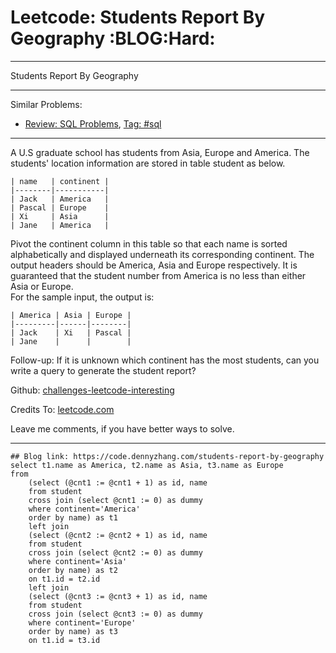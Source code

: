 # Leetcode: Students Report By Geography     :BLOG:Hard:


---

Students Report By Geography  

---

Similar Problems:  
-   [Review: SQL Problems](https://code.dennyzhang.com/review-sql), [Tag: #sql](https://code.dennyzhang.com/tag/sql)

---

A U.S graduate school has students from Asia, Europe and America. The students' location information are stored in table student as below.  

    | name   | continent |
    |--------|-----------|
    | Jack   | America   |
    | Pascal | Europe    |
    | Xi     | Asia      |
    | Jane   | America   |

Pivot the continent column in this table so that each name is sorted alphabetically and displayed underneath its corresponding continent. The output headers should be America, Asia and Europe respectively. It is guaranteed that the student number from America is no less than either Asia or Europe.  
For the sample input, the output is:  

    | America | Asia | Europe |
    |---------|------|--------|
    | Jack    | Xi   | Pascal |
    | Jane    |      |        |

Follow-up: If it is unknown which continent has the most students, can you write a query to generate the student report?  

Github: [challenges-leetcode-interesting](https://github.com/DennyZhang/challenges-leetcode-interesting/tree/master/students-report-by-geography)  

Credits To: [leetcode.com](https://leetcode.com/problems/students-report-by-geography/description/)  

Leave me comments, if you have better ways to solve.  

---

    ## Blog link: https://code.dennyzhang.com/students-report-by-geography
    select t1.name as America, t2.name as Asia, t3.name as Europe
    from
        (select (@cnt1 := @cnt1 + 1) as id, name
        from student
        cross join (select @cnt1 := 0) as dummy
        where continent='America'
        order by name) as t1 
        left join
        (select (@cnt2 := @cnt2 + 1) as id, name
        from student
        cross join (select @cnt2 := 0) as dummy
        where continent='Asia'
        order by name) as t2
        on t1.id = t2.id
        left join
        (select (@cnt3 := @cnt3 + 1) as id, name
        from student
        cross join (select @cnt3 := 0) as dummy
        where continent='Europe'
        order by name) as t3
        on t1.id = t3.id